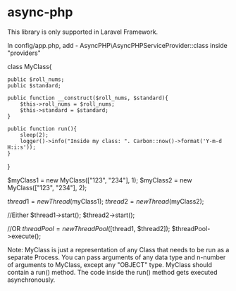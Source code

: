 # async-php

This library is only supported in Laravel Framework.

In config/app.php, add - AsyncPHP\AsyncPHPServiceProvider::class inside "providers"


class MyClass{

    public $roll_nums;
    public $standard;

    public function __construct($roll_nums, $standard){
        $this->roll_nums = $roll_nums;
        $this->standard = $standard;
    }

    public function run(){
        sleep(2);        
        logger()->info("Inside my class: ". Carbon::now()->format('Y-m-d H:i:s'));       
    }
}

$myClass1 = new MyClass(["123", "234"], 1);
$myClass2 = new MyClass(["123", "234"], 2);

$thread1 = new Thread($myClass1);
$thread2 = new Thread($myClass2);

//Either
$thread1->start();
$thread2->start();

//OR
$threadPool = new ThreadPool([$thread1, $thread2]);
$threadPool->execute();

Note: MyClass is just a representation of any Class that needs to be run as a separate Process. You can pass arguments of any data type and n-number of arguments to MyClass, 
except any "OBJECT" type. MyClass should contain a run() method. The code inside the run() method gets executed asynchronously.

